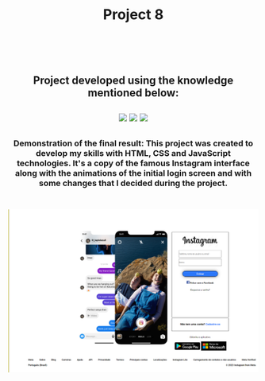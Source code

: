 <h1 align="center">Project 8<h1>
<br>
<h2 align="center">Project developed using the knowledge mentioned below:
<br>
<br>
<img src="https://camo.githubusercontent.com/d63d473e728e20a286d22bb2226a7bf45a2b9ac6c72c59c0e61e9730bfe4168c/68747470733a2f2f696d672e736869656c64732e696f2f62616467652f48544d4c352d4533344632363f7374796c653d666f722d7468652d6261646765266c6f676f3d68746d6c35266c6f676f436f6c6f723d7768697465" />
<img src="https://user-images.githubusercontent.com/129126283/228543252-e0e81540-41d2-4c28-882c-f6bd279e4ad4.png" />
<img src="https://img.shields.io/badge/JavaScript-F7DF1E?style=for-the-badge&logo=javascript&logoColor=black" />
<br><h2>

<h3 align="center">Demonstration of the final result:
This project was created to develop my skills with HTML, CSS and JavaScript technologies. It's a copy of the famous Instagram interface along with the animations of the initial login screen and with some changes that I decided during the project.<h3>
<br>
<img src="https://github.com/bruno-araujo10/projeto-8-instagram/blob/master/assets/final-result.png?raw=true" />
